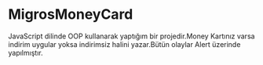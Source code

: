 # MigrosMoneyCard
JavaScript dilinde OOP kullanarak yaptığım bir projedir.Money Kartınız varsa indirim uygular yoksa indirimsiz halini yazar.Bütün olaylar Alert üzerinde yapılmıştır. 
